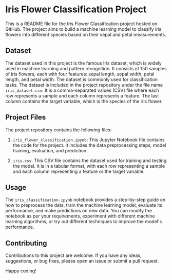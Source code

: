 # Iris Flower Classification Project

This is a README file for the Iris Flower Classification project hosted on GitHub. The project aims to build a machine learning model to classify iris flowers into different species based on their sepal and petal measurements.

## Dataset

The dataset used in this project is the famous Iris dataset, which is widely used in machine learning and pattern recognition. It consists of 150 samples of iris flowers, each with four features: sepal length, sepal width, petal length, and petal width. The dataset is commonly used for classification tasks.
The dataset is included in the project repository under the file name `iris_dataset.csv`. It is a comma-separated values (CSV) file where each row represents a sample and each column represents a feature. The last column contains the target variable, which is the species of the iris flower.


## Project Files

The project repository contains the following files:

1. `iris_flower_classification.ipynb`: This Jupyter Notebook file contains the code for the project. It includes the data preprocessing steps, model training, evaluation, and prediction.

2. `iris.csv`: This CSV file contains the dataset used for training and testing the model. It is in a tabular format, with each row representing a sample and each column representing a feature or the target variable.


## Usage

The `iris_classification.ipynb` notebook provides a step-by-step guide on how to preprocess the data, train the machine learning model, evaluate its performance, and make predictions on new data. You can modify the notebook as per your requirements, experiment with different machine learning algorithms, or try out different techniques to improve the model's performance.

## Contributing

Contributions to this project are welcome. If you have any ideas, suggestions, or bug fixes, please open an issue or submit a pull request. 


Happy coding!
